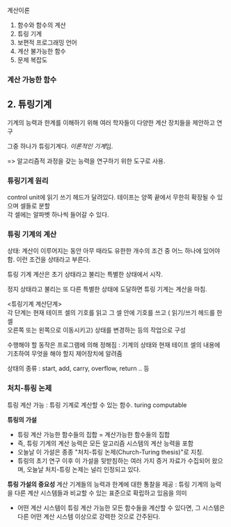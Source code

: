 계산이론

1. 함수와 함수의 계산
2. 튜링 기계
3. 보편적 프로그래밍 언어
4. 계산 불가능한 함수
5. 문제 복잡도


### 계산 가능한 함수 


## 2. 튜링기계
기계의 능력과 한계를 이해하기 위해 여러 학자들이 다양한 계산 장치들을 제안하고 연구 
   
그중 하나가 튜링기계다. *이론적인 기계*임.  

=> 알고리즘적 과정을 갖는 능력을 연구하기 위한 도구로 사용.  

### 튜링기계 원리
control unit에 읽기 쓰기 헤드가 달려있다. 
테이프는 양쪽 끝에서 무한히 확장될 수 있으며 셀들로 분할  
각 셀에는 알파벳 하나씩 들어갈 수 있다.

### 튜링 기계의 계산
상태: 계산이 이루어지는 동안 아무 때라도 유한한 개수의 조건 중 어느 하나에 있어야 함. 이런 조건을 상태라고 부른다.  

튜링 기계 계산은 초기 상태라고 불리는 특별한 상태에서 시작.  

정지 상태라고 불리는 또 다른 특별한 상태에 도달하면 튜링 기계는 계산을 마침.  

<튜링기계 계산단계>  
각 단계는 현재 테이프 셀의 기호를 읽고 그 셀 안에 기호를 쓰고 ( 읽기/쓰기 헤드를 한 셀  
오른쪽 또는 왼쪽으로 이동시키고) 상태를 변경하는 등의 작업으로 구성  

수행해야 할 동작은 프로그램에 의해 정해짐 : 기계의 상태와 현재 테이프 셀의 내용에 기초하여 무엇을 해야 할지 제어장치에 알려줌

상태의 종류 : start, add, carry, overflow, return .. 등

### 처치-튜링 논제
튜링 계산 가능 : 튜링 기계로 계산할 수 있는 함수. turing computable

**튜링의 가설**
- 튜링 계산 가능한 함수들의 집합 = 계산가능한 함수들의 집합  
- 즉, 튜링 기계의 계산 능력은 모든 알고리즘 시스템의 계산 능력을 포함  
- 오늘날 이 가설은 종종 "처치-튜링 논제(Church-Turing thesis)"로 지칭.
- 튜링의 초기 연구 이후 이 가설을 뒷받침하는 여러 가지 증거 자료가 수집되어 왔으며, 오늘날 처치-튜링 논제는 널리 인정되고 있다.

**튜링 가설의 중요성**
계산 기계들의 능력과 한계에 대한 통찰을 제공 : 튜링 기계의 능력을 다른 계산 시스템들과 비교할 수 있는 표준으로 확립하고 있음을 의미
- 어떤 계산 시스템이 튜링 계산 가능한 모든 함수들을 계산할 수 있다면, 그 시스템은 다른 어떤 계산 시스템 이상으로 강력한 것으로 간주된다.  